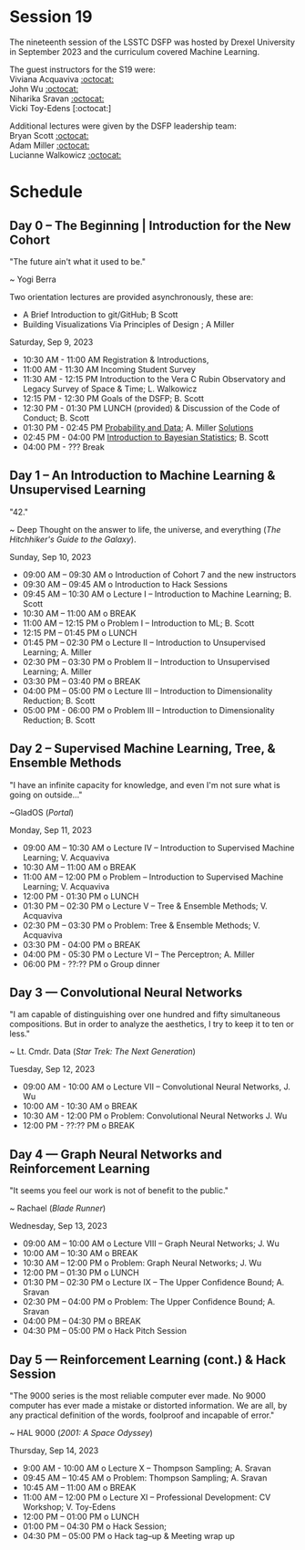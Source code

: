 # Session 19

The nineteenth session of the LSSTC DSFP was hosted by Drexel University in September 2023 and the curriculum covered Machine Learning. 

The guest instructors for the S19 were:  
Viviana Acquaviva [:octocat:](https://github.com/vacquaviva)  
John Wu [:octocat:](https://github.com/jwuphysics)  
Niharika Sravan [:octocat:](https://github.com/niharika-sravan)  
Vicki Toy-Edens [:octocat:]  

Additional lectures were given by the DSFP leadership team:  
Bryan Scott [:octocat:](https://github.com/bscot)  
Adam Miller [:octocat:](https://github.com/adamamiller)   
Lucianne Walkowicz [:octocat:](https://github.com/lmwalkowicz)  

# Schedule

## Day 0 – The Beginning | Introduction for the New Cohort

"The future ain't what it used to be."

~ Yogi Berra

Two orientation lectures are provided asynchronously, these are:
- A Brief Introduction to git/GitHub; B Scott 
- Building Visualizations Via Principles of Design ; A Miller

Saturday, Sep 9, 2023 

* 10:30 AM - 11:00 AM Registration & Introductions,
* 11:00 AM - 11:30 AM Incoming Student Survey 
* 11:30 AM - 12:15 PM Introduction to the Vera C Rubin Observatory and Legacy Survey of Space & Time; L. Walkowicz
* 12:15 PM - 12:30 PM Goals of the DSFP; B. Scott
* 12:30 PM - 01:30 PM LUNCH (provided) & Discussion of the Code of Conduct; B. Scott
* 01:30 PM - 02:45 PM [Probability and Data](./day0/ProbabilityAndData.ipynb); A. Miller [Solutions](./day0/ProbabilityAndDataSolutions.ipynb)
* 02:45 PM - 04:00 PM [Introduction to Bayesian Statistics](./day0/Introduction%20to%20Bayesian%20Reasoning%20(Session%2019%20Orientation)%20No%20Solutions.ipynb); B. Scott
* 04:00 PM - ??? Break
 
## Day 1 – An Introduction to Machine Learning & Unsupervised Learning 

"42."

~ Deep Thought on the answer to life, the universe, and everything (*The Hitchhiker's Guide to the Galaxy*). 

Sunday, Sep 10, 2023

 * 09:00 AM – 09:30 AM  o  Introduction of Cohort 7 and the new instructors
 * 09:30 AM – 09:45 AM  o  Introduction to Hack Sessions
 * 09:45 AM – 10:30 AM  o  Lecture I – Introduction to Machine Learning; B. Scott
 * 10:30 AM – 11:00 AM  o  BREAK
 * 11:00 AM – 12:15 PM  o  Problem I – Introduction to ML; B. Scott
 * 12:15 PM – 01:45 PM  o  LUNCH
 * 01:45 PM – 02:30 PM  o  Lecture II – Introduction to Unsupervised Learning; A. Miller
 * 02:30 PM – 03:30 PM  o  Problem II – Introduction to Unsupervised Learning; A. Miller
 * 03:30 PM – 03:40 PM  o  BREAK
 * 04:00 PM – 05:00 PM  o  Lecture III – Introduction to Dimensionality Reduction; B. Scott
 * 05:00 PM - 06:00 PM  o Problem III – Introduction to Dimensionality Reduction; B. Scott
 
## Day 2 – Supervised Machine Learning, Tree, & Ensemble Methods 

"I have an infinite capacity for knowledge, and even I'm not sure what is going on outside..."

~GladOS (*Portal*)


Monday, Sep 11, 2023

 * 09:00 AM – 10:30 AM  o Lecture IV – Introduction to Supervised Machine Learning; V. Acquaviva
 * 10:30 AM – 11:00 AM  o  BREAK
 * 11:00 AM – 12:00 PM  o Problem – Introduction to Supervised Machine Learning; V. Acquaviva
 * 12:00 PM - 01:30 PM o LUNCH 
 * 01:30 PM – 02:30 PM  o Lecture V – Tree & Ensemble Methods; V. Acquaviva
 * 02:30 PM – 03:30 PM  o Problem: Tree & Ensemble Methods; V. Acquaviva
 * 03:30 PM - 04:00 PM o BREAK 
 * 04:00 PM - 05:30 PM o Lecture VI – The Perceptron; A. Miller 
 * 06:00 PM - ??:?? PM o Group dinner 
 
## Day 3 — Convolutional Neural Networks 

"I am capable of distinguishing over one hundred and fifty simultaneous compositions. But in order to analyze the aesthetics, I try to keep it to ten or less."

~ Lt. Cmdr. Data (*Star Trek: The Next Generation*)

Tuesday, Sep 12, 2023

* 09:00 AM - 10:00 AM o Lecture VII – Convolutional Neural Networks, J. Wu 
* 10:00 AM - 10:30 AM o BREAK
* 10:30 AM - 12:00 PM o Problem: Convolutional Neural Networks J. Wu
* 12:00 PM - ??:?? PM o BREAK

## Day 4 — Graph Neural Networks and Reinforcement Learning

"It seems you feel our work is not of benefit to the public."

~ Rachael (*Blade Runner*)

Wednesday, Sep 13, 2023 

* 09:00 AM – 10:00 AM o Lecture VIII – Graph Neural Networks; J. Wu
* 10:00 AM – 10:30 AM o BREAK 
* 10:30 AM – 12:00 PM o Problem: Graph Neural Networks; J. Wu
* 12:00 PM – 01:30 PM o LUNCH 
* 01:30 PM – 02:30 PM o Lecture IX – The Upper Confidence Bound; A. Sravan
* 02:30 PM – 04:00 PM o Problem: The Upper Confidence Bound; A. Sravan
* 04:00 PM – 04:30 PM o BREAK 
* 04:30 PM – 05:00 PM o Hack Pitch Session  
 
## Day 5 — Reinforcement Learning (cont.) & Hack Session

"The 9000 series is the most reliable computer ever made. No 9000 computer has ever made a mistake or distorted information. We are all, by any practical definition of the words, foolproof and incapable of error."

~ HAL 9000 (*2001: A Space Odyssey*)

Thursday, Sep 14, 2023

* 9:00 AM - 10:00  AM o Lecture X – Thompson Sampling; A. Sravan
* 09:45 AM – 10:45 AM o Problem: Thompson Sampling; A. Sravan
* 10:45 AM – 11:00 AM o BREAK 
* 11:00 AM – 12:00 PM o Lecture XI – Professional Development: CV Workshop; V. Toy-Edens
* 12:00 PM – 01:00 PM o LUNCH 
* 01:00 PM – 04:30 PM o Hack Session;  
* 04:30 PM – 05:00 PM o Hack tag–up & Meeting wrap up 
